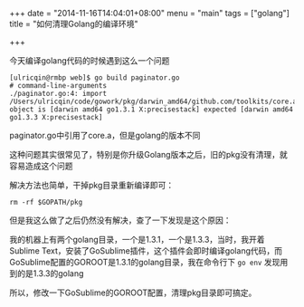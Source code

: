 +++
date = "2014-11-16T14:04:01+08:00"
menu = "main"
tags = ["golang"]
title = "如何清理Golang的编译环境"

+++

今天编译golang代码的时候遇到这么一个问题

	[ulricqin@rmbp web]$ go build paginator.go 
	# command-line-arguments
	./paginator.go:4: import /Users/ulricqin/code/gowork/pkg/darwin_amd64/github.com/toolkits/core.a: object is [darwin amd64 go1.3.1 X:precisestack] expected [darwin amd64 go1.3.3 X:precisestack]

paginator.go中引用了core.a，但是golang的版本不同

这种问题其实很常见了，特别是你升级Golang版本之后，旧的pkg没有清理，就容易造成这个问题

解决方法也简单，干掉pkg目录重新编译即可：

	rm -rf $GOPATH/pkg

但是我这么做了之后仍然没有解决，查了一下发现是这个原因：

我的机器上有两个golang目录，一个是1.3.1，一个是1.3.3，当时，我开着Sublime Text，安装了GoSublime插件，这个插件会即时编译golang代码，而GoSublime配置的GOROOT是1.3.1的golang目录，我在命令行下 `go env` 发现用到的是1.3.3的golang

所以，修改一下GoSublime的GOROOT配置，清理pkg目录即可搞定。

